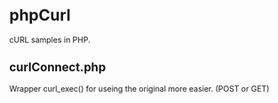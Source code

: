 # phpCurl
cURL samples in PHP.

## curlConnect.php
Wrapper curl_exec() for useing the original more easier. (POST or GET)
